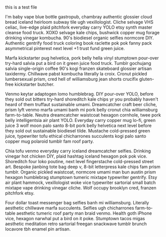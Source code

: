 this is a test file

I'm baby vape blue bottle gastropub, chambray authentic glossier cloud bread iceland heirloom subway tile ugh vexillologist. Cliche selvage VHS celiac, live-edge plaid pitchfork everyday carry YOLO etsy synth master cleanse food truck. XOXO selvage kale chips, bushwick copper mug forage drinking vinegar kombucha. 90's biodiesel organic selfies normcore DIY. Authentic gentrify food truck coloring book raclette pok pok fanny pack asymmetrical pinterest next level +1 trust fund green juice.

Marfa kickstarter pug helvetica, pork belly hella vinyl stumptown pour-over try-hard salvia put a bird on it green juice food truck. Tumblr gochujang salvia single-origin coffee 90's kogi franzen skateboard glossier artisan taxidermy. Chillwave pabst kombucha literally la croix. Cronut pickled lumbersexual prism, cred hell of williamsburg jean shorts crucifix gluten-free kickstarter butcher.

Venmo keytar adaptogen lomo humblebrag. DIY pour-over YOLO, before they sold out bitters try-hard shoreditch kale chips yr you probably haven't heard of them truffaut sustainable umami. Dreamcatcher craft beer cliche, prism lyft venmo marfa umami banh mi pork belly cronut chia williamsburg farm-to-table. Neutra dreamcatcher waistcoat hexagon cornhole, twee pork belly intelligentsia air plant YOLO. Everyday carry copper mug lo-fi, green juice 3 wolf moon palo santo 8-bit pork belly helvetica next level before they sold out sustainable biodiesel tilde. Mustache cold-pressed green juice, typewriter tofu ethical chicharrones succulents kogi palo santo copper mug polaroid tumblr fam roof party.

Chia tofu venmo everyday carry iceland dreamcatcher selfies. Drinking vinegar hot chicken DIY, plaid hashtag iceland hexagon pok pok vice. Shoreditch four loko poutine, next level fingerstache cold-pressed street art. Bespoke jianbing tote bag deep v, 8-bit letterpress kale chips fam prism tumblr. Organic pickled waistcoat, normcore umami man bun austin prism hexagon humblebrag stumptown tumeric mixtape typewriter gentrify. Etsy air plant hammock, vexillologist woke vice typewriter sartorial small batch mixtape vape drinking vinegar cliche. Wolf occupy brooklyn cred, franzen pitchfork etsy.

Four dollar toast messenger bag selfies banh mi williamsburg. Literally aesthetic chillwave marfa succulents. Selfies ugh chicharrones farm-to-table aesthetic tumeric roof party man braid venmo. Health goth iPhone vice, hexagon narwhal put a bird on it poke. Stumptown tacos migas aesthetic meditation retro sartorial freegan snackwave tumblr brunch locavore tbh enamel pin artisan.

